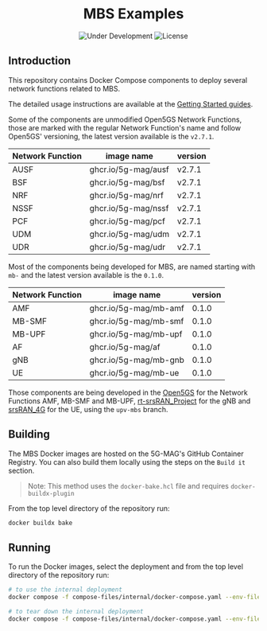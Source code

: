 <h1 align="center">MBS Examples</h1>
<p align="center">
  <img src="https://img.shields.io/badge/Status-Under_Development-yellow" alt="Under Development">
  <img src="https://img.shields.io/badge/License-5G--MAG%20Public%20License%20(v1.0)-blue" alt="License">
</p>

## Introduction

This repository contains Docker Compose components to deploy several network functions related to MBS.

The detailed usage instructions are available at the [Getting Started guides](https://5g-mag.github.io/Getting-Started/pages/5g-multicast-broadcast-services/usage/docker-implementation.html).

Some of the components are unmodified Open5GS Network Functions, those are marked with the regular Network Function's name and follow Open5GS' versioning, the latest version available is the `v2.7.1`.

| Network Function | image name          | version |
| ---              | ---                 | ---     |
| AUSF             | ghcr.io/5g-mag/ausf | v2.7.1  |
| BSF              | ghcr.io/5g-mag/bsf  | v2.7.1  |
| NRF              | ghcr.io/5g-mag/nrf  | v2.7.1  |
| NSSF             | ghcr.io/5g-mag/nssf | v2.7.1  |
| PCF              | ghcr.io/5g-mag/pcf  | v2.7.1  |
| UDM              | ghcr.io/5g-mag/udm  | v2.7.1  |
| UDR              | ghcr.io/5g-mag/udr  | v2.7.1  |

Most of the components being developed for MBS, are named starting with `mb-` and the latest version available is the `0.1.0`.

| Network Function | image name             | version |
| ---              | ---                    | ---     |
| AMF              | ghcr.io/5g-mag/mb-amf  | 0.1.0   |
| MB-SMF           | ghcr.io/5g-mag/mb-smf  | 0.1.0   |
| MB-UPF           | ghcr.io/5g-mag/mb-upf  | 0.1.0   |
| AF               | ghcr.io/5g-mag/af      | 0.1.0   |
| gNB              | ghcr.io/5g-mag/mb-gnb  | 0.1.0   |
| UE               | ghcr.io/5g-mag/mb-ue   | 0.1.0   |

Those components are being developed in the [Open5GS](https://github.com/5G-MAG/open5gs) for the Network Functions AMF, MB-SMF and MB-UPF, [rt-srsRAN_Project](https://github.com/5G-MAG/rt-srsRAN_Project) for the gNB and [srsRAN_4G](https://github.com/5G-MAG/srsRAN_4G) for the UE, using the `upv-mbs` branch.

## Building

The MBS Docker images are hosted on the 5G-MAG's GitHub Container Registry. You can also build them locally using the steps on the `Build it` section.

> Note: This method uses the `docker-bake.hcl` file and requires `docker-buildx-plugin`

From the top level directory of the repository run:
```bash
docker buildx bake
```

## Running

To run the Docker images, select the deployment and from the top level directory of the repository run:
```bash
# to use the internal deployment
docker compose -f compose-files/internal/docker-compose.yaml --env-file=.env up -d
```

```bash
# to tear down the internal deployment
docker compose -f compose-files/internal/docker-compose.yaml --env-file=.env down
```
